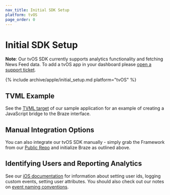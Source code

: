 ```yaml
---
nav_title: Initial SDK Setup
platform: tvOS
page_order: 0
---
```


# Initial SDK Setup

**Note**:  Our tvOS SDK currently supports analytics functionality and fetching News Feed data.  To add a tvOS app in your dashboard please [open a support ticket][support].

{% include archive/apple/initial_setup.md platform="tvOS" %}

## TVML Example
See the [TVML target][2] of our sample application for an example of creating a JavaScript bridge to the Braze interface.

## Manual Integration Options

You can also integrate our tvOS SDK manually - simply grab the Framework from our [Public Repo][1] and initialize Braze as outlined above.

## Identifying Users and Reporting Analytics
See our [iOS documentation][3] for information about setting user ids, logging custom events, setting user attributes. You should also check out our notes on [event naming conventions]({{site.baseurl}}/user_guide/data_and_analytics/custom_data/event_naming_conventions/).

[1]: https://github.com/appboy/appboy-ios-sdk
[2]: https://github.com/Appboy/appboy-ios-sdk/tree/master/Example/tvOS_TVML_Stopwatch
[3]: {{site.baseurl}}/developer_guide/platform_integration_guides/ios/analytics/setting_user_ids/
[support]: {{site.baseurl}}/support_contact/
